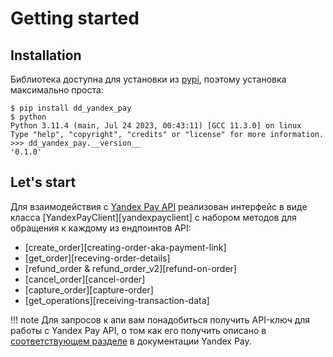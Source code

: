 # Getting started


## Installation

Библиотека доступна для установки из [pypi](https://pypi.org/project/dd_yandex_pay/), поэтому установка максимально проста:

```console
$ pip install dd_yandex_pay
$ python
Python 3.11.4 (main, Jul 24 2023, 00:43:11) [GCC 11.3.0] on linux
Type "help", "copyright", "credits" or "license" for more information.
>>> dd_yandex_pay.__version__
'0.1.0'
```


## Let's start

Для взаимодействия с [Yandex Pay API][yandex_pay_api_docs] реализован интерфейс в виде класса [YandexPayClient][yandexpayclient] с набором методов для обращения к каждому из ендпоинтов API:

* [create_order][creating-order-aka-payment-link]
* [get_order][receving-order-details]
* [refund_order & refund_order_v2][refund-on-order]
* [cancel_order][cancel-order]
* [capture_order][сapture-order]
* [get_operations][receiving-transaction-data]

!!! note
	Для запросов к апи вам понадобиться получить API-ключ для работы с Yandex Pay API, о том как его получить описано в [соответствующем разделе](https://pay.yandex.ru/ru/docs/custom/backend/yandex-pay-api/#auth) в документации Yandex Pay.


[yandex_pay_api_docs]: https://pay.yandex.ru/ru/docs/custom/backend/yandex-pay-api/
